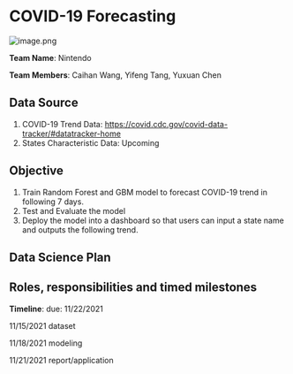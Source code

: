 # COVID-19 Forecasting

![image.png](https://i.loli.net/2021/11/16/i2OmKlFyEXrpIsW.png)

**Team Name**: Nintendo

**Team Members**: Caihan Wang, Yifeng Tang, Yuxuan Chen  

## Data Source  
1. COVID-19 Trend Data: https://covid.cdc.gov/covid-data-tracker/#datatracker-home
2. States Characteristic Data: Upcoming

## Objective
1. Train Random Forest and GBM model to forecast COVID-19 trend in following 7 days.
2. Test and Evaluate the model
3. Deploy the model into a dashboard so that users can input a state name and outputs the following trend.

## Data Science Plan

## Roles, responsibilities and timed milestones

**Timeline**: 
due: 11/22/2021

11/15/2021 dataset

11/18/2021 modeling

11/21/2021 report/application


